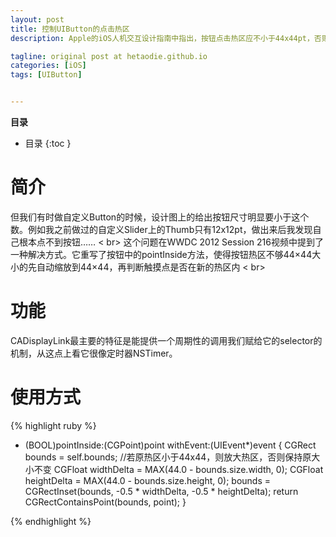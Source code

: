```yaml
---
layout: post
title: 控制UIButton的点击热区
description: Apple的iOS人机交互设计指南中指出，按钮点击热区应不小于44x44pt，否则这个按钮就会让用户觉得“很难用”，因为明明点击上去了，却没有任何响应，我再这里动态的进行设置，当小于44的时候，使点击热区在44*44大小，大于他的时候为原来的大小。

tagline: original post at hetaodie.github.io
categories: [iOS]
tags: [UIButton]


---
```


**目录**

* 目录
 {:toc  }

# 简介

但我们有时做自定义Button的时候，设计图上的给出按钮尺寸明显要小于这个数。例如我之前做过的自定义Slider上的Thumb只有12x12pt，做出来后我发现自己根本点不到按钮……  < br\>
这个问题在WWDC 2012 Session 216视频中提到了一种解决方式。它重写了按钮中的pointInside方法，使得按钮热区不够44×44大小的先自动缩放到44×44，再判断触摸点是否在新的热区内 < br\>

# 功能

CADisplayLink最主要的特征是能提供一个周期性的调用我们赋给它的selector的机制，从这点上看它很像定时器NSTimer。
# 使用方式

{% highlight ruby %}

- (BOOL)pointInside:(CGPoint)point withEvent:(UIEvent*)event
{
CGRect bounds = self.bounds;
//若原热区小于44x44，则放大热区，否则保持原大小不变
CGFloat widthDelta = MAX(44.0 - bounds.size.width, 0);
CGFloat heightDelta = MAX(44.0 - bounds.size.height, 0);
bounds = CGRectInset(bounds, -0.5 * widthDelta, -0.5 * heightDelta);
return CGRectContainsPoint(bounds, point);
} 

{% endhighlight %}


<!--本文所用的超链接-->

[1]:https://github.com/Glow-Inc/CADisplayLinkDemo.git
